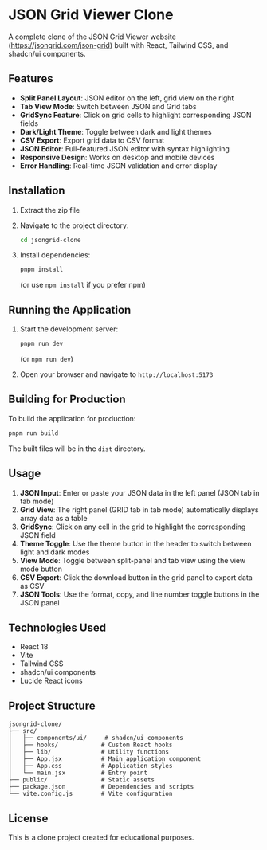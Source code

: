 # JSON Grid Viewer Clone

A complete clone of the JSON Grid Viewer website (https://jsongrid.com/json-grid) built with React, Tailwind CSS, and shadcn/ui components.

## Features

- **Split Panel Layout**: JSON editor on the left, grid view on the right
- **Tab View Mode**: Switch between JSON and Grid tabs
- **GridSync Feature**: Click on grid cells to highlight corresponding JSON fields
- **Dark/Light Theme**: Toggle between dark and light themes
- **CSV Export**: Export grid data to CSV format
- **JSON Editor**: Full-featured JSON editor with syntax highlighting
- **Responsive Design**: Works on desktop and mobile devices
- **Error Handling**: Real-time JSON validation and error display

## Installation

1. Extract the zip file
2. Navigate to the project directory:
   ```bash
   cd jsongrid-clone
   ```

3. Install dependencies:
   ```bash
   pnpm install
   ```
   (or use `npm install` if you prefer npm)

## Running the Application

1. Start the development server:
   ```bash
   pnpm run dev
   ```
   (or `npm run dev`)

2. Open your browser and navigate to `http://localhost:5173`

## Building for Production

To build the application for production:

```bash
pnpm run build
```

The built files will be in the `dist` directory.

## Usage

1. **JSON Input**: Enter or paste your JSON data in the left panel (JSON tab in tab mode)
2. **Grid View**: The right panel (GRID tab in tab mode) automatically displays array data as a table
3. **GridSync**: Click on any cell in the grid to highlight the corresponding JSON field
4. **Theme Toggle**: Use the theme button in the header to switch between light and dark modes
5. **View Mode**: Toggle between split-panel and tab view using the view mode button
6. **CSV Export**: Click the download button in the grid panel to export data as CSV
7. **JSON Tools**: Use the format, copy, and line number toggle buttons in the JSON panel

## Technologies Used

- React 18
- Vite
- Tailwind CSS
- shadcn/ui components
- Lucide React icons

## Project Structure

```
jsongrid-clone/
├── src/
│   ├── components/ui/     # shadcn/ui components
│   ├── hooks/            # Custom React hooks
│   ├── lib/              # Utility functions
│   ├── App.jsx           # Main application component
│   ├── App.css           # Application styles
│   └── main.jsx          # Entry point
├── public/               # Static assets
├── package.json          # Dependencies and scripts
└── vite.config.js        # Vite configuration
```

## License

This is a clone project created for educational purposes.

